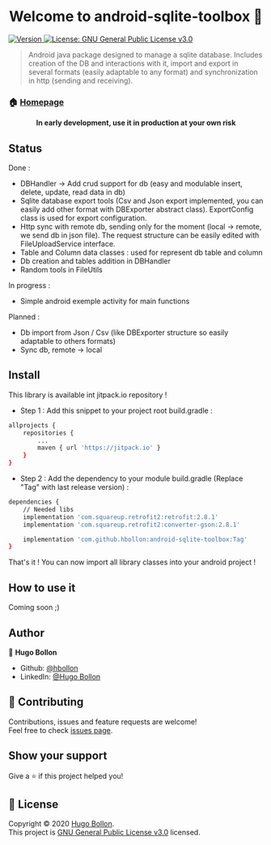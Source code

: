 <h1 align="center">Welcome to android-sqlite-toolbox 👋</h1>
<p>
  <a href="https://jitpack.io/#hbollon/android-sqlite-toolbox" target="_blank">
    <img alt="Version" src="https://jitpack.io/v/hbollon/android-sqlite-toolbox.svg" />
  </a>
  <a href="https://github.com/hbollon/android-sqlite-toolbox/blob/master/LICENSE.md" target="_blank">
    <img alt="License: GNU General Public License v3.0" src="https://img.shields.io/badge/License-GNU General Public License v3.0-yellow.svg" />
  </a>
</p>

> Android java package designed to manage a sqlite database. Includes creation of the DB and interactions with it, import and export in several formats (easily adaptable to any format) and synchronization in http (sending and receiving).

### 🏠 [Homepage](https://github.com/hbollon/android-sqlite-toolbox)

<p align="center"><strong> In early development, use it in production at your own risk </strong></p>

## Status

Done :
 - DBHandler -> Add crud support for db (easy and modulable insert, delete, update, read data in db)
 - Sqlite database export tools (Csv and Json export implemented, you can easily add other format with DBExporter abstract class). ExportConfig class is used for export configuration.
 - Http sync with remote db, sending only for the moment (local -> remote, we send db in json file). The request structure can be easily edited with FileUploadService interface. 
 - Table and Column data classes :  used for represent db table and column
 - Db creation and tables addition in DBHandler
 - Random tools in FileUtils
 
In progress :
  - Simple android exemple activity for main functions
  
Planned :
  - Db import from Json / Csv (like DBExporter structure so easily adaptable to others formats)
  - Sync db, remote -> local

## Install

This library is available int jitpack.io repository !

- Step 1 : Add this snippet to your project root build.gradle :

```sh
allprojects {
    repositories {
        ...
        maven { url 'https://jitpack.io' }
    }
}
```

- Step 2 : Add the dependency to your module build.gradle (Replace "Tag" with last release version) :

```sh
dependencies {
    // Needed libs
    implementation 'com.squareup.retrofit2:retrofit:2.8.1'
    implementation 'com.squareup.retrofit2:converter-gson:2.8.1'

    implementation 'com.github.hbollon:android-sqlite-toolbox:Tag'
}
```

That's it ! You can now import all library classes into your android project !

## How to use it

Coming soon ;)

## Author

👤 **Hugo Bollon**

* Github: [@hbollon](https://github.com/hbollon)
* LinkedIn: [@Hugo Bollon](https://www.linkedin.com/in/hugo-bollon-68a2381a4/)

## 🤝 Contributing

Contributions, issues and feature requests are welcome!<br />Feel free to check [issues page](https://github.com/hbollon/android-sqlite-toolbox/issues). 

## Show your support

Give a ⭐️ if this project helped you!

## 📝 License

Copyright © 2020 [Hugo Bollon](https://github.com/hbollon).<br />
This project is [GNU General Public License v3.0](https://github.com/hbollon/android-sqlite-toolbox/blob/master/LICENSE.md) licensed.
